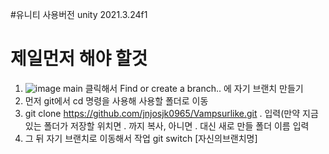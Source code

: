 #유니티 사용버전
unity 2021.3.24f1

# 제일먼저 해야 할것
1. ![image](https://github.com/jnjosjk0965/Vampsurlike/assets/107172985/551ef7e7-9e01-434f-b8cf-f4167b6eb1c5)
main 클릭해서 Find or create a branch.. 에 자기 브랜치 만들기
2. 먼저 git에서 cd 명령을 사용해 사용할 폴더로 이동
3. git clone https://github.com/jnjosjk0965/Vampsurlike.git .      입력(만약 지금 있는 폴더가 저장할 위치면 . 까지 복사, 아니면 . 대신 새로 만들 폴더 이름 입력
4. 그 뒤 자기 브랜치로 이동해서 작업 
git switch [자신의브랜치명]
